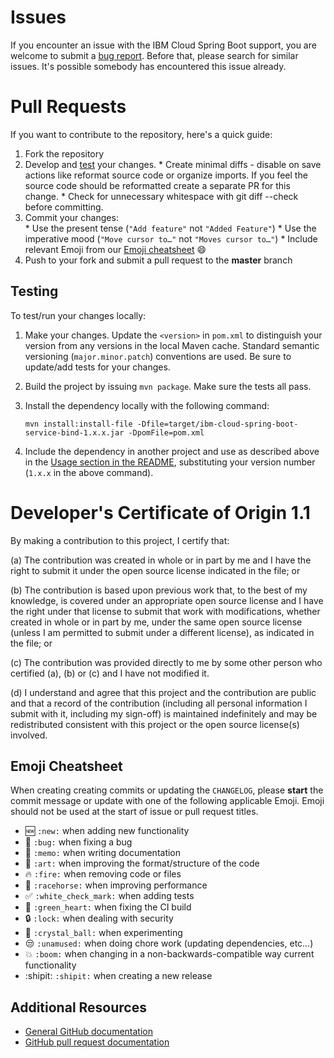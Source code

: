 # Issues

If you encounter an issue with the IBM Cloud Spring Boot support, you are welcome to submit a
[bug report](https://github.com/ibm-developer/ibm-cloud-spring-bind/issues).
Before that, please search for similar issues. It's possible somebody has encountered this issue already.

# Pull Requests

If you want to contribute to the repository, here's a quick guide:
  1. Fork the repository
  2. Develop and [test](#testing) your changes.
    * Create minimal diffs - disable on save actions like reformat source code or organize imports. If you feel the source code should be reformatted create a separate PR for this change.
    * Check for unnecessary whitespace with git diff --check before committing.
  4. Commit your changes:  
    * Use the present tense (`"Add feature"` not `"Added Feature"`)
    * Use the imperative mood (`"Move cursor to…"` not `"Moves cursor to…"`)
    * Include relevant Emoji from our [Emoji cheatsheet](#emoji-cheatsheet) :smile:
  5. Push to your fork and submit a pull request to the **master** branch

## Testing

To test/run your changes locally:
1. Make your changes. Update the `<version>` in `pom.xml` to distinguish your version from any versions in the local Maven cache. Standard semantic versioning (`major.minor.patch`) conventions are used. Be sure to update/add tests for your changes.
2. Build the project by issuing `mvn package`. Make sure the tests all pass.
3. Install the dependency locally with the following command:

   `mvn install:install-file -Dfile=target/ibm-cloud-spring-boot-service-bind-1.x.x.jar -DpomFile=pom.xml`
4. Include the dependency in another project and use as described above in the [Usage section in the README](README.md#usage), substituting your version number (`1.x.x` in the above command).

# Developer's Certificate of Origin 1.1

By making a contribution to this project, I certify that:

(a) The contribution was created in whole or in part by me and I
   have the right to submit it under the open source license
   indicated in the file; or

(b) The contribution is based upon previous work that, to the best
   of my knowledge, is covered under an appropriate open source
   license and I have the right under that license to submit that
   work with modifications, whether created in whole or in part
   by me, under the same open source license (unless I am
   permitted to submit under a different license), as indicated
   in the file; or

(c) The contribution was provided directly to me by some other
   person who certified (a), (b) or (c) and I have not modified
   it.

(d) I understand and agree that this project and the contribution
   are public and that a record of the contribution (including all
   personal information I submit with it, including my sign-off) is
   maintained indefinitely and may be redistributed consistent with
   this project or the open source license(s) involved.

## Emoji Cheatsheet

When creating creating commits or updating the `CHANGELOG`, please **start** the commit message or update with one of the following applicable Emoji. Emoji should not be used at the start of issue or pull request titles.

* :new: `:new:` when adding new functionality
* :bug: `:bug:` when fixing a bug
* :memo: `:memo:` when writing documentation
* :art: `:art:` when improving the format/structure of the code
* :fire: `:fire:` when removing code or files
* :racehorse: `:racehorse:` when improving performance
* :white_check_mark: `:white_check_mark:` when adding tests
* :green_heart: `:green_heart:` when fixing the CI build
* :lock: `:lock:` when dealing with security
* :crystal_ball: `:crystal_ball:` when experimenting
* :unamused: `:unamused:` when doing chore work (updating dependencies, etc…)
* :boom: `:boom:` when changing in a non-backwards-compatible way current functionality
* :shipit: `:shipit:` when creating a new release

## Additional Resources
+ [General GitHub documentation](https://help.github.com/)
+ [GitHub pull request documentation](https://help.github.com/send-pull-requests/)

[Maven]: https://maven.apache.org/guides/getting-started/maven-in-five-minutes.html
[Gradle]: https://docs.gradle.org/current/userguide/installation.html
